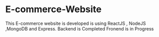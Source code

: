 # E-commerce-Website
This E-commerce website is developed is using ReactJS , NodeJS ,MongoDB and Express.
Backend is Completed
Fronend is in Progress
